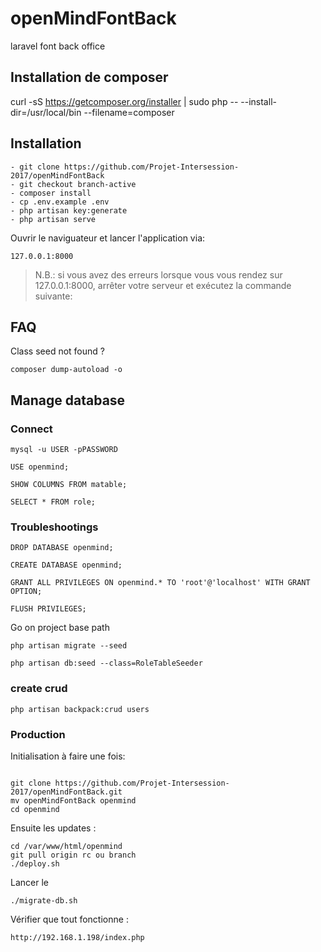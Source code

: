 # openMindFontBack
laravel font back office

## Installation de composer

curl -sS https://getcomposer.org/installer | sudo php -- --install-dir=/usr/local/bin --filename=composer

## Installation

```
- git clone https://github.com/Projet-Intersession-2017/openMindFontBack
- git checkout branch-active
- composer install
- cp .env.example .env 
- php artisan key:generate
- php artisan serve
```

Ouvrir le naviguateur et lancer l'application via:

```
127.0.0.1:8000 
```
> N.B.:
>	si vous avez des erreurs lorsque vous vous rendez sur 127.0.0.1:8000, arrêter votre serveur et exécutez la commande suivante:


## FAQ

Class seed not found ?

```
composer dump-autoload -o 
```

## Manage database

### Connect
```
mysql -u USER -pPASSWORD

USE openmind;

SHOW COLUMNS FROM matable;

SELECT * FROM role;
```

### Troubleshootings

```
DROP DATABASE openmind;

CREATE DATABASE openmind;

GRANT ALL PRIVILEGES ON openmind.* TO 'root'@'localhost' WITH GRANT OPTION;

FLUSH PRIVILEGES;

```

Go on project base path

```
php artisan migrate --seed

php artisan db:seed --class=RoleTableSeeder

```

### create crud 

```
php artisan backpack:crud users
```


### Production

Initialisation à faire une fois:  

```

git clone https://github.com/Projet-Intersession-2017/openMindFontBack.git
mv openMindFontBack openmind
cd openmind
```

Ensuite les updates : 

```
cd /var/www/html/openmind
git pull origin rc ou branch
./deploy.sh
```

Lancer le

```
./migrate-db.sh
```

Vérifier que tout fonctionne :

```
http://192.168.1.198/index.php
```